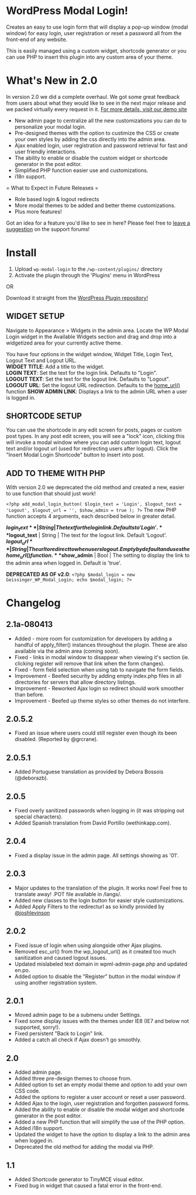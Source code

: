 WordPress Modal Login!
==============

Creates an easy to use login form that will display a pop-up window (modal window) for easy login, user registration or reset a password all from the front-end of any website.

This is easily managed using a custom widget, shortcode generator or you can use PHP to insert this plugin into any custom area of your theme.

What's New in 2.0
=================

In version 2.0 we did a complete overhaul. We got some great feedback from users about what they would like to see in the next major release and we packed virtually every request in it. [For more details, visit our demo site](http://wp-modal-login.colegeissinger.com/)

* New admin page to centralize all the new customizations you can do to personalize your modal login.
* Pre-designed themes with the option to custimize the CSS or create your own styles by adding the css directly into the admin area.
* Ajax enabled login, user registration and password retrieval for fast and user friendly interactions.
* The ability to enable or disable the custom widget or shortcode generator in the post editor.
* Simplified PHP function easier use and customizations.
* i18n support.

= What to Expect in Future Releases =
* Role based login & logout redirects
* More modal themes to be added and better theme customizations.
* Plus more features!

Got an idea for a feature you'd like to see in here? Please feel free to [leave a suggestion](http://wordpress.org/support/plugin/wp-modal-login) on the support forums!

Install
=======

1. Upload `wp-modal-login` to the `/wp-content/plugins/` directory
2. Activate the plugin through the 'Plugins' menu in WordPress

OR

Download it straight from the [WordPress Plugin repository!](http://wordpress.org/extend/plugins/wp-modal-login/)

WIDGET SETUP
------------
Navigate to Appearance > Widgets in the admin area. Locate the WP Modal Login widget in the Available Widgets section and drag and drop into a widgetized area for your currently active theme.

You have four options in the widget window, Widget Title, Login Text, Logout Text and Logout URL.<br />
**WIDGET TITLE**: Add a title to the widget.<br />
**LOGIN TEXT**: Set the text for the login link. Defaults to "Login".<br />
**LOGOUT TEXT**: Set the text for the logout link. Defaults to "Logout".<br />
**LOGOUT URL**: Set the logout URL redirection. Defaults to the [home_url()](http://codex.wordpress.org/Function_Reference/home_url) function
**SHOW ADMIN LINK**: Displays a link to the admin URL when a user is logged in.

SHORTCODE SETUP
----------------
You can use the shortcode in any edit screen for posts, pages or custom post types. In any post edit screen, you will see a "lock" icon, clicking this will invoke a modal window where you can add custom login text, logout text and/or logout url (used for redirecting users after logout). Click the "Insert Modal Login Shortcode" button to insert into post.

ADD TO THEME WITH PHP
-----------------------
With version 2.0 we deprecated the old method and created a new, easier to use function that should just work!

`<?php add_modal_login_button( $login_text = 'Login', $logout_text = 'Logout', $logout_url = '', $show_admin = true ); ?>`
The new PHP function accepts 4 arguments, each described below in greater detail.

**$login_text**  | String | The text for the login link. Defaults to 'Login'.
**$logout_text** | String | The text for the logout link. Default 'Logout'.
**$logout_url**  | String | The url to redirect to when users logout. Empty by default and uses the home_url() function.
**$show_admin**  | Bool	  | The setting to display the link to the admin area when logged in. Default is 'true'.

**DEPRECATED AS OF v2.0**:
`<?php $modal_login = new Geissinger_WP_Modal_Login; echo $modal_login; ?>`


Changelog
=========
2.1a-080413
-----------
* Added - more room for customization for developers by adding a handful of apply_filter() instances throughout the plugin. These are also available via the admin area (coming soon).
* Fixed - links in modal window to disappear when viewing it's section (ie. clicking register will remove that link when the form changes).
* Fixed - form field selection when using tab to navigate the form fields.
* Improvement - Beefed security by adding empty index.php files in all directories for servers that allow directory listings.
* Improvement - Reworked Ajax login so redirect should work smoother than before.
* Improvement - Beefed up theme styles so other themes do not interfere.

2.0.5.2
-------
* Fixed an issue where users could still register even though its been disabled. (Reported by @grcrane).

2.0.5.1
--------
* Added Portuguese translation as provided by Debora Bossois (@deborazb).

2.0.5
-----
* Fixed overly sanitized passwords when logging in (it was stripping out special characters).
* Added Spanish translation from David Portillo (wethinkapp.com).

2.0.4
-----
* Fixed a display issue in the admin page. All settings showing as '01'.

2.0.3
-----
* Major updates to the translation of the plugin. It works now! Feel free to translate away! .POT file available in /langs/.
* Added new classes to the login button for easier style customizations.
* Added Apply Filters to the redirecturl as so kindly provided by [@joshlevinson](http://wordpress.org/support/topic/redirect-36?replies=2)

2.0.2
-----
* Fixed issue of login when using alongside other Ajax plugins.
* Removed esc_url() from the wp_logout_url() as it created too much sanitization and caused logout issues.
* Updated mislabeled text domain in wpml-admin-page.php and updated en.po.
* Added option to disable the "Register" button in the modal window if using another registration system.

2.0.1
-----
* Moved admin page to be a submenu under Settings.
* Fixed some display issues with the themes under IE8 (IE7 and below not supported, sorry!).
* Fixed persistent "Back to Login" link.
* Added a catch all check if Ajax doesn't go smoothly.

2.0
---
* Added admin page.
* Added three pre-design themes to choose from.
* Added option to set an empty modal theme and option to add your own CSS code.
* Added the options to register a user account or reset a user password.
* Added Ajax to the login, user registration and forgotten password forms.
* Added the ability to enable or disable the modal widget and shortcode generator in the post editor.
* Added a new PHP function that will simplify the use of the PHP option.
* Added i18n support.
* Updated the widget to have the option to display a link to the admin area when logged in.
* Deprecated the old method for adding the modal via PHP.

1.1
---
* Added Shortcode generator to TinyMCE visual editor.
* Fixed bug in widget that caused a fatal error in the front-end.
